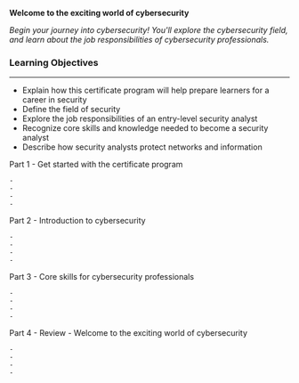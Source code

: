 **Welcome to the exciting world of cybersecurity**

*Begin your journey into cybersecurity! You'll explore the cybersecurity field, and learn about the job responsibilities of cybersecurity professionals.*

### Learning Objectives

---

- Explain how this certificate program will help prepare learners for a career in security
- Define the field of security
- Explore the job responsibilities of an entry-level security analyst
- Recognize core skills and knowledge needed to become a security analyst
- Describe how security analysts protect networks and information

Part 1 - Get started with the certificate program

	-
	-
	-
	-

Part 2 - Introduction to cybersecurity

	-
	-
	-
	-

Part 3 - Core skills for cybersecurity professionals

	-
	-
	-
	-

Part 4 - Review - Welcome to the exciting world of cybersecurity

	-
	-
	-
	-
